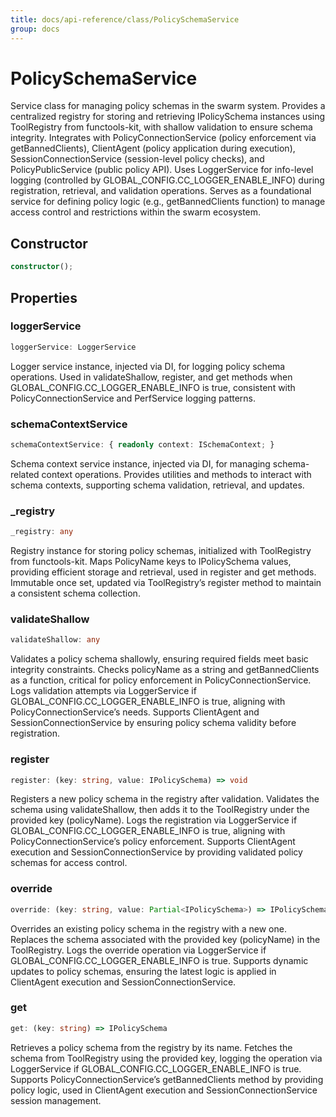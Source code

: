 ```yaml
---
title: docs/api-reference/class/PolicySchemaService
group: docs
---
```


# PolicySchemaService

Service class for managing policy schemas in the swarm system.
Provides a centralized registry for storing and retrieving IPolicySchema instances using ToolRegistry from functools-kit, with shallow validation to ensure schema integrity.
Integrates with PolicyConnectionService (policy enforcement via getBannedClients), ClientAgent (policy application during execution), SessionConnectionService (session-level policy checks), and PolicyPublicService (public policy API).
Uses LoggerService for info-level logging (controlled by GLOBAL_CONFIG.CC_LOGGER_ENABLE_INFO) during registration, retrieval, and validation operations.
Serves as a foundational service for defining policy logic (e.g., getBannedClients function) to manage access control and restrictions within the swarm ecosystem.

## Constructor

```ts
constructor();
```

## Properties

### loggerService

```ts
loggerService: LoggerService
```

Logger service instance, injected via DI, for logging policy schema operations.
Used in validateShallow, register, and get methods when GLOBAL_CONFIG.CC_LOGGER_ENABLE_INFO is true, consistent with PolicyConnectionService and PerfService logging patterns.

### schemaContextService

```ts
schemaContextService: { readonly context: ISchemaContext; }
```

Schema context service instance, injected via DI, for managing schema-related context operations.
Provides utilities and methods to interact with schema contexts, supporting schema validation, retrieval, and updates.

### _registry

```ts
_registry: any
```

Registry instance for storing policy schemas, initialized with ToolRegistry from functools-kit.
Maps PolicyName keys to IPolicySchema values, providing efficient storage and retrieval, used in register and get methods.
Immutable once set, updated via ToolRegistry’s register method to maintain a consistent schema collection.

### validateShallow

```ts
validateShallow: any
```

Validates a policy schema shallowly, ensuring required fields meet basic integrity constraints.
Checks policyName as a string and getBannedClients as a function, critical for policy enforcement in PolicyConnectionService.
Logs validation attempts via LoggerService if GLOBAL_CONFIG.CC_LOGGER_ENABLE_INFO is true, aligning with PolicyConnectionService’s needs.
Supports ClientAgent and SessionConnectionService by ensuring policy schema validity before registration.

### register

```ts
register: (key: string, value: IPolicySchema) => void
```

Registers a new policy schema in the registry after validation.
Validates the schema using validateShallow, then adds it to the ToolRegistry under the provided key (policyName).
Logs the registration via LoggerService if GLOBAL_CONFIG.CC_LOGGER_ENABLE_INFO is true, aligning with PolicyConnectionService’s policy enforcement.
Supports ClientAgent execution and SessionConnectionService by providing validated policy schemas for access control.

### override

```ts
override: (key: string, value: Partial<IPolicySchema>) => IPolicySchema
```

Overrides an existing policy schema in the registry with a new one.
Replaces the schema associated with the provided key (policyName) in the ToolRegistry.
Logs the override operation via LoggerService if GLOBAL_CONFIG.CC_LOGGER_ENABLE_INFO is true.
Supports dynamic updates to policy schemas, ensuring the latest logic is applied in ClientAgent execution and SessionConnectionService.

### get

```ts
get: (key: string) => IPolicySchema
```

Retrieves a policy schema from the registry by its name.
Fetches the schema from ToolRegistry using the provided key, logging the operation via LoggerService if GLOBAL_CONFIG.CC_LOGGER_ENABLE_INFO is true.
Supports PolicyConnectionService’s getBannedClients method by providing policy logic, used in ClientAgent execution and SessionConnectionService session management.
